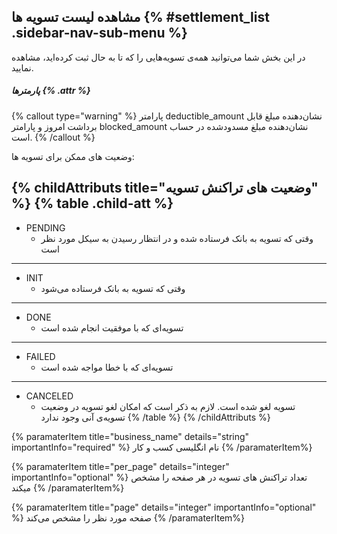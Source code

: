 ##  مشاهده لیست تسویه ها  {% #settlement_list .sidebar-nav-sub-menu %}

در این بخش شما می‌توانید همه‌ی تسویه‌هایی را که تا به حال ثبت کرده‌اید، مشاهده نمایید.
##### پارمترها {% .attr %}

{% callout type="warning" %}
پارامتر deductible_amount نشان‌دهنده مبلغ قابل برداشت امروز و پارامتر blocked_amount نشان‌دهنده مبلغ مسدود‌شده در حساب است.
{% /callout %}


وضعیت های ممکن برای تسویه ها:

{% childAttributs title="وضعیت های تراکنش تسویه" %}
{% table .child-att %}
  ---
 * PENDING
    * وقتی که تسویه به بانک فرستاده شده و در انتظار رسیدن به سیکل مورد نظر است
  ---
 * INIT
    * وقتی که تسویه به بانک فرستاده می‌شود
  ---
 * DONE
    * تسویه‌ای که با موفقیت انجام شده است
  ---
 * FAILED
    *	تسویه‌ای که با خطا مواجه شده است
  ---
 * CANCELED
    *	تسویه لغو شده است. لازم به ذکر است که امکان لغو تسویه در وضعیت تسویه‌ی آنی وجود ندارد
{% /table %}
{% /childAttributs %}


{% paramaterItem title="business_name" details="string" importantInfo="required" %}
نام انگلیسی کسب و کار
{% /paramaterItem%}

{% paramaterItem title="per_page" details="integer" importantInfo="optional" %}
تعداد تراکنش های تسویه در هر صفحه را مشخص میکند
{% /paramaterItem%}

{% paramaterItem title="page" details="integer" importantInfo="optional" %}
صفحه مورد نظر را مشخص می‌کند
  {% /paramaterItem%}

